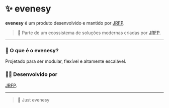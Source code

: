 # ✨ evenesy

**evenesy** é um produto desenvolvido e mantido por [JRFP](https://github.com/jrfp-dev).

> 🧩 Parte de um ecossistema de soluções modernas criadas por [JRFP](https://jrfp.dev).

---

### 🔧 O que é o evenesy?
Projetado para ser modular, flexível e altamente escalável.

### 👨‍💻 Desenvolvido por
[JRFP](https://github.com/jrfp-dev).

---
> 🌱 Just evenesy
